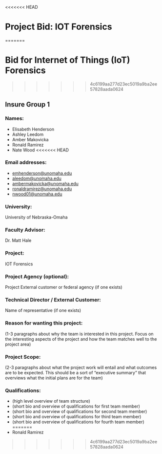 <<<<<<< HEAD
# Project Bid: IOT Forensics
=======
# Bid for Internet of Things (IoT) Forensics
>>>>>>> 4c6199aa277d23ec5019a9ba2ee57828aada0624
## Insure Group 1


### Names:
* Elisabeth Henderson
* Ashley Leedom
* Amber Makovicka
* Ronald Ramirez
* Nate Wood
<<<<<<< HEAD

### Email addresses:
* emhenderson@unomaha.edu
* aleedom@unomaha.edu
* ambermakovicka@unomaha.edu
* ronaldramirez@unomaha.edu
* nwood01@unomaha.edu

### University:
University of Nebraska-Omaha

### Faculty Advisor:
Dr. Matt Hale

### Project:
IOT Forensics

### Project Agency (optional):
Project External customer or federal agency (if one exists)

### Technical Director / External Customer:
Name of representative (if one exists)

### Reason for wanting this project:

(1-3 paragraphs about why the team is interested in this project. Focus on the interesting aspects of the project and how the team matches well to the project area)

### Project Scope:

(2-3 paragraphs about what the project work will entail and what outcomes are to be expected. This should be a sort of “executive summary” that overviews what the initial plans are for the team)

### Qualifications:

* (high level overview of team structure)
* (short bio and overview of qualifications for first team member)
* (short bio and overview of qualifications for second team member)
* (short bio and overview of qualifications for third team member)
* (short bio and overview of qualifications for fourth team member)
=======
* Ronald Ramirez
>>>>>>> 4c6199aa277d23ec5019a9ba2ee57828aada0624
